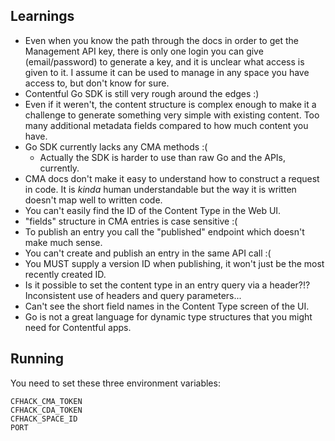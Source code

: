 ## Learnings
* Even when you know the path through the docs in order to get the Management
  API key, there is only one login you can give (email/password) to generate
  a key, and it is unclear what access is given to it. I assume it can be used
  to manage in any space you have access to, but don't know for sure.
* Contentful Go SDK is still very rough around the edges :)
* Even if it weren't, the content structure is complex enough to make it a
  challenge to generate something very simple with existing content. Too many
  additional metadata fields compared to how much content you have.
* Go SDK currently lacks any CMA methods :(
  * Actually the SDK is harder to use than raw Go and the APIs, currently.
* CMA docs don't make it easy to understand how to construct a request in code.
  It is _kinda_ human understandable but the way it is written doesn't map well
  to written code.
* You can't easily find the ID of the Content Type in the Web UI.
* "fields" structure in CMA entries is case sensitive :(
* To publish an entry you call the "published" endpoint which doesn't make much
  sense.
* You can't create and publish an entry in the same API call :(
* You MUST supply a version ID when publishing, it won't just be the most
  recently created ID.
* Is it possible to set the content type in an entry query via a header?!?
  Inconsistent use of headers and query parameters...
* Can't see the short field names in the Content Type screen of the UI.
* Go is not a great language for dynamic type structures that you might need for
  Contentful apps.

## Running
You need to set these three environment variables:
```
CFHACK_CMA_TOKEN
CFHACK_CDA_TOKEN
CFHACK_SPACE_ID
PORT
```
